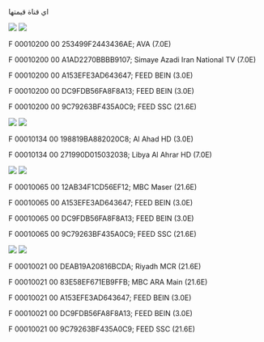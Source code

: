 اي قناة قيمتها 

![](https://img.shields.io/badge/SID-1-red) ![](https://img.shields.io/badge/VPID-512-green) 

F 00010200 00 253499F2443436AE;  AVA (7.0E)

F 00010200 00 A1AD2270BBBB9107;  Simaye Azadi Iran National TV (7.0E)

F 00010200 00 A153EFE3AD643647; FEED BEIN (3.0E)

F 00010200 00 DC9FDB56FA8F8A13; FEED BEIN (3.0E)

F 00010200 00  9C79263BF435A0C9; FEED SSC (21.6E)

![](https://img.shields.io/badge/SID-1-red) ![](https://img.shields.io/badge/VPID-308-green) 

F 00010134 00 198819BA882020C8; Al Ahad HD (3.0E)

F 00010134 00 271990D015032038; Libya Al Ahrar HD (7.0E)

![](https://img.shields.io/badge/SID-1-red) ![](https://img.shields.io/badge/VPID-101-green)

F 00010065 00 12AB34F1CD56EF12; MBC Maser (21.6E)

F 00010065 00 A153EFE3AD643647; FEED BEIN (3.0E)

F 00010065 00 DC9FDB56FA8F8A13; FEED BEIN (3.0E)

F 00010065 00 9C79263BF435A0C9; FEED SSC (21.6E)

![](https://img.shields.io/badge/SID-1-red) ![](https://img.shields.io/badge/VPID-33-green)

F 00010021 00 DEAB19A20816BCDA; Riyadh MCR (21.6E)

F 00010021 00 83E58EF671EB9FFB; MBC ARA Main (21.6E)

F 00010021 00 A153EFE3AD643647; FEED BEIN (3.0E)

F 00010021 00 DC9FDB56FA8F8A13; FEED BEIN (3.0E)

F 00010021 00 9C79263BF435A0C9; FEED SSC (21.6E)
